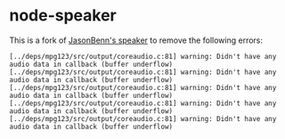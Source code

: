 # node-speaker
This is a fork of [JasonBenn's speaker](https://github.com/JasonBenn/node-speaker) to remove the following errors:

```
[../deps/mpg123/src/output/coreaudio.c:81] warning: Didn't have any audio data in callback (buffer underflow)
[../deps/mpg123/src/output/coreaudio.c:81] warning: Didn't have any audio data in callback (buffer underflow)
[../deps/mpg123/src/output/coreaudio.c:81] warning: Didn't have any audio data in callback (buffer underflow)
[../deps/mpg123/src/output/coreaudio.c:81] warning: Didn't have any audio data in callback (buffer underflow)
[../deps/mpg123/src/output/coreaudio.c:81] warning: Didn't have any audio data in callback (buffer underflow)
```
